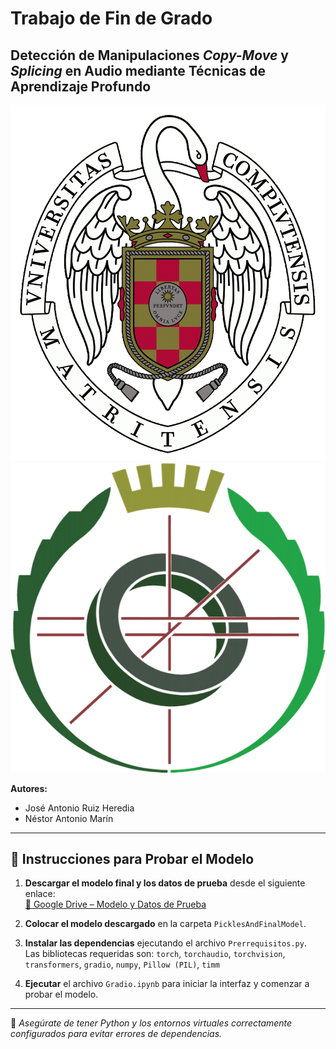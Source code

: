 # Trabajo de Fin de Grado  
## Detección de Manipulaciones *Copy-Move* y *Splicing* en Audio mediante Técnicas de Aprendizaje Profundo
![Universidad Complutense de Madrid](images/ucm.png)
![Facultad de Informática](images/fdi.png)

**Autores:**  
- José Antonio Ruiz Heredia  
- Néstor Antonio Marín

---

## 🧪 Instrucciones para Probar el Modelo

1. **Descargar el modelo final y los datos de prueba** desde el siguiente enlace:  
   [📁 Google Drive – Modelo y Datos de Prueba](https://drive.google.com/drive/folders/1BnsSqb9L6CuNkydg_6-EB9yMKPqrRvI9?usp=sharing)

2. **Colocar el modelo descargado** en la carpeta `PicklesAndFinalModel`.

3. **Instalar las dependencias** ejecutando el archivo `Prerrequisitos.py`.  
   Las bibliotecas requeridas son: ``torch``, ``torchaudio``, ``torchvision``, ``transformers``, ``gradio``, ``numpy``, ``Pillow (PIL)``, ``timm``


4. **Ejecutar** el archivo `Gradio.ipynb` para iniciar la interfaz y comenzar a probar el modelo.

---

📌 *Asegúrate de tener Python y los entornos virtuales correctamente configurados para evitar errores de dependencias.*

